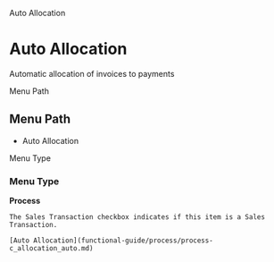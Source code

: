 
Auto Allocation
# Auto Allocation


Automatic allocation of invoices to payments

Menu Path
## Menu Path



- Auto Allocation

Menu Type
### Menu Type

**Process**

```
The Sales Transaction checkbox indicates if this item is a Sales Transaction.
```

```
[Auto Allocation](functional-guide/process/process-c_allocation_auto.md)
```